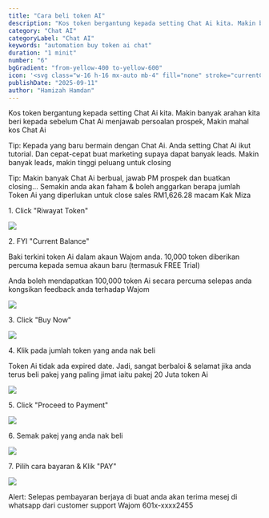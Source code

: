 ```yaml
---
title: "Cara beli token AI"
description: "Kos token bergantung kepada setting Chat Ai kita. Makin banyak arahan kita beri kepada sebelum Chat Ai menjawab persoalan prospek, Makin mahal kos Chat Ai"
category: "Chat AI"
categoryLabel: "Chat AI"
keywords: "automation buy token ai chat"
duration: "1 minit"
number: "6"
bgGradient: "from-yellow-400 to-yellow-600"
icon: '<svg class="w-16 h-16 mx-auto mb-4" fill="none" stroke="currentColor" viewBox="0 0 24 24"><path stroke-linecap="round" stroke-linejoin="round" stroke-width="2" d="M3 10h18M7 15h1m4 0h1m-7 4h12a3 3 0 003-3V8a3 3 0 00-3-3H6a3 3 0 00-3 3v8a3 3 0 003 3z"></path></svg>'
publishDate: "2025-09-11"
author: "Hamizah Hamdan"
---
```

Kos token bergantung kepada setting Chat Ai kita. Makin banyak arahan kita beri kepada sebelum Chat Ai menjawab persoalan prospek, Makin mahal kos Chat Ai



Tip: Kepada yang baru bermain dengan Chat Ai. Anda setting Chat Ai ikut tutorial. Dan cepat-cepat buat marketing supaya dapat banyak leads. Makin banyak leads, makin tinggi peluang untuk closing


Tip: Makin banyak Chat Ai berbual, jawab PM prospek dan buatkan closing... Semakin anda akan faham & boleh anggarkan berapa jumlah Token Ai yang diperlukan untuk close sales RM1,626.28 macam Kak Miza


1\. Click "Riwayat Token"

![](https://ajeuwbhvhr.cloudimg.io/https://colony-recorder.s3.amazonaws.com/files/2025-09-10/0c593399-10c8-451e-a532-87c0368546f0/ascreenshot.jpeg?tl_px=0,0&br_px=1351,755&force_format=jpeg&q=100&width=1120.0&wat=1&wat_opacity=1&wat_gravity=northwest&wat_url=https://colony-recorder.s3.amazonaws.com/images/watermarks/FB923C_standard.png&wat_pad=508,75)


2\. FYI "Current Balance"

Baki terkini token Ai dalam akaun Wajom anda. 10,000 token diberikan percuma kepada semua akaun baru (termasuk FREE Trial)

Anda boleh mendapatkan 100,000 token Ai secara percuma selepas anda kongsikan feedback anda terhadap Wajom

![](https://ajeuwbhvhr.cloudimg.io/https://colony-recorder.s3.amazonaws.com/files/2025-09-10/b2a82b88-c829-454f-b6dd-e66051b4dbbc/ascreenshot.jpeg?tl_px=0,0&br_px=1351,755&force_format=jpeg&q=100&width=1120.0&wat=1&wat_opacity=1&wat_gravity=northwest&wat_url=https://colony-recorder.s3.amazonaws.com/images/watermarks/FB923C_standard.png&wat_pad=200,137)


3\. Click "Buy Now"

![](https://ajeuwbhvhr.cloudimg.io/https://colony-recorder.s3.amazonaws.com/files/2025-09-10/81caf1cc-e1b7-4e43-b37e-1e22b6b5374b/ascreenshot.jpeg?tl_px=0,111&br_px=1351,866&force_format=jpeg&q=100&width=1120.0&wat=1&wat_opacity=1&wat_gravity=northwest&wat_url=https://colony-recorder.s3.amazonaws.com/images/watermarks/FB923C_standard.png&wat_pad=516,277)


4\. Klik pada jumlah token yang anda nak beli

Token Ai tidak ada expired date. Jadi, sangat berbaloi & selamat jika anda terus beli pakej yang paling jimat iaitu pakej 20 Juta token Ai

![](https://ajeuwbhvhr.cloudimg.io/https://colony-recorder.s3.amazonaws.com/files/2025-09-10/b4b8f5c2-2593-427f-8652-78e2e183e45b/ascreenshot.jpeg?tl_px=0,191&br_px=1351,947&force_format=jpeg&q=100&width=1120.0&wat=1&wat_opacity=1&wat_gravity=northwest&wat_url=https://colony-recorder.s3.amazonaws.com/images/watermarks/FB923C_standard.png&wat_pad=270,323)


5\. Click "Proceed to Payment"

![](https://ajeuwbhvhr.cloudimg.io/https://colony-recorder.s3.amazonaws.com/files/2025-09-10/333f995d-6583-4e1a-8f1c-f94571bdddc3/ascreenshot.jpeg?tl_px=0,26&br_px=1352,781&force_format=jpeg&q=100&width=1120.0&wat=1&wat_opacity=1&wat_gravity=northwest&wat_url=https://colony-recorder.s3.amazonaws.com/images/watermarks/FB923C_standard.png&wat_pad=881,277)


6\. Semak pakej yang anda nak beli

![](https://ajeuwbhvhr.cloudimg.io/https://colony-recorder.s3.amazonaws.com/files/2025-09-10/0d3e7d06-e3c2-4dc2-baa5-779cc92bc13a/user_cropped_screenshot.webp?tl_px=0,0&br_px=1352,947&force_format=jpeg&q=100&width=1120.0&wat=1&wat_opacity=1&wat_gravity=northwest&wat_url=https://colony-recorder.s3.amazonaws.com/images/watermarks/FB923C_standard.png&wat_pad=971,432)


7\. Pilih cara bayaran & Klik "PAY"

![](https://ajeuwbhvhr.cloudimg.io/https://colony-recorder.s3.amazonaws.com/files/2025-09-10/7c7600f2-5d46-4802-b81e-d330d7529356/user_cropped_screenshot.webp?tl_px=0,95&br_px=1351,851&force_format=jpeg&q=100&width=1120.0)


Alert: Selepas pembayaran berjaya di buat anda akan terima mesej di whatsapp dari customer support Wajom 601x-xxxx2455